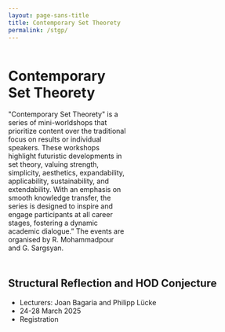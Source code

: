 ```yaml
---
layout: page-sans-title
title: Contemporary Set Theorety
permalink: /stgp/
---
```


<div style="display: flex; align-items: flex-start;">
  <!-- Left: Text -->
  <div style="flex: 0.5; padding-right: 20px;">
    <h1>Contemporary Set Theorety</h1>
    <p>"Contemporary Set Theorety" is a series of mini-worldshops that prioritize content over the traditional focus 
      on results or individual speakers. These workshops highlight futuristic developments in set theory, valuing strength, simplicity, 
      aesthetics, expandability, applicability, sustainability, and extendability. With an emphasis on smooth knowledge transfer, the series is
      designed to inspire and engage participants at all career stages, fostering a dynamic academic dialogue.” 
      The events are organised by R. Mohammadpour and G. Sargsyan.</p>
  </div>

</div>

<br/>

<h2 style="margin-top: 20px;">Structural Reflection and HOD Conjecture</h2>
<ul>
  <li>
    Lecturers: Joan Bagaria and Philipp Lücke  
  <li>
   24-28 March 2025
      <li>
    Registration
    <ul> 
